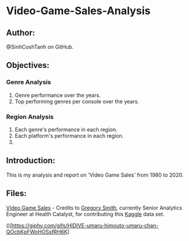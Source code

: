# Video-Game-Sales-Analysis

## Author: 
@SinhCoshTanh on GitHub.

## Objectives:

### Genre Analysis
1. Genre performance over the years.
2. Top performing genres per console over the years.

### Region Analysis
1. Each genre's performance in each region.
2. Each platform's performance in each region.
3. 

## Introduction:

This is my analysis and report on 'Video Game Sales' from 1980 to 2020.

## Files:

[Video Game Sales](https://www.kaggle.com/gregorut/videogamesales) - Credits to [Gregory Smith](https://www.linkedin.com/in/greg-smith-ab567712/), currently Senior Analytics Engineer at Health Catalyst, for contributing this [Kaggle](https://www.kaggle.com/) data set. 

()[https://giphy.com/gifs/HIDIVE-umaru-himouto-umaru-chan-QOcbKpFWoHOSsfRH6K]

